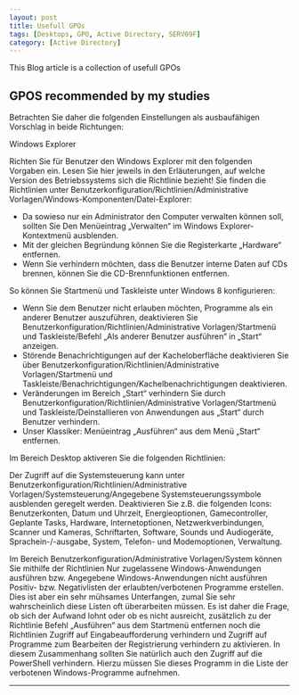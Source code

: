 ```yaml
---
layout: post
title: Usefull GPOs
tags: [Desktops, GPO, Active Directory, SERV09F]
category: [Active Directory]
---
```


This Blog article is a collection of usefull GPOs

## GPOS recommended by my studies

Betrachten Sie daher die folgenden Einstellungen als ausbaufähigen Vorschlag in beide Richtungen:

Windows Explorer

Richten Sie für Benutzer den Windows Explorer mit den folgenden Vorgaben ein. Lesen Sie hier jeweils in den Erläuterungen, auf welche Version des Betriebssystems sich die Richtlinie bezieht! 
Sie finden die Richtlinien unter Benutzerkonfiguration/Richtlinien/Administrative Vorlagen/Windows-Komponenten/Datei-Explorer:

- Da sowieso nur ein Administrator den Computer verwalten können soll, sollten Sie Den Menüeintrag „Verwalten“ im Windows Explorer-Kontextmenü ausblenden.
- Mit der gleichen Begründung können Sie die Registerkarte „Hardware“ entfernen.
- Wenn Sie verhindern möchten, dass die Benutzer interne Daten auf CDs brennen, können Sie die CD-Brennfunktionen entfernen.

So können Sie Startmenü und Taskleiste unter Windows 8 konfigurieren:
- Wenn Sie dem Benutzer nicht erlauben möchten, Programme als ein anderer Benutzer auszuführen, deaktivieren Sie Benutzerkonfiguration/Richtlinien/Administrative Vorlagen/Startmenü und Taskleiste/Befehl „Als anderer Benutzer ausführen“ in „Start“ anzeigen.
- Störende Benachrichtigungen auf der Kacheloberfläche deaktivieren Sie über Benutzerkonfiguration/Richtlinien/Administrative Vorlagen/Startmenü und Taskleiste/Benachrichtigungen/Kachelbenachrichtigungen deaktivieren.
- Veränderungen im Bereich „Start“ verhindern Sie durch Benutzerkonfiguration/Richtlinien/Administrative Vorlagen/Startmenü und Taskleiste/Deinstallieren von Anwendungen aus „Start“ durch Benutzer verhindern.
-  Unser Klassiker: Menüeintrag „Ausführen“ aus dem Menü „Start“ entfernen.

Im Bereich Desktop aktiveren Sie die folgenden Richtlinien:

Der Zugriff auf die Systemsteuerung kann unter Benutzerkonfiguration/Richtlinien/Administrative Vorlagen/Systemsteuerung/Angegebene Systemsteuerungssymbole ausblenden geregelt werden.
Deaktivieren Sie z.B. die folgenden Icons: Benutzerkonten, Datum und Uhrzeit, Energieoptionen, Gamecontroller, Geplante Tasks, Hardware, Internetoptionen, Netzwerkverbindungen, Scanner und Kameras, Schriftarten, Software, Sounds und Audiogeräte, Sprachein-/-ausgabe, System, Telefon- und Modemoptionen, Verwaltung.

Im Bereich Benutzerkonfiguration/Administrative Vorlagen/System können Sie mithilfe der Richtlinien Nur zugelassene Windows-Anwendungen ausführen bzw. Angegebene Windows-Anwendungen nicht ausführen Positiv- bzw. Negativlisten der erlaubten/verbotenen Programme erstellen.
Dies ist aber ein sehr mühsames Unterfangen, zumal Sie sehr wahrscheinlich diese Listen oft überarbeiten müssen. Es ist daher die Frage, ob sich der Aufwand lohnt oder ob es nicht ausreicht, zusätzlich zu der Richtlinie Befehl „Ausführen“ aus dem Startmenü entfernen noch die Richtlinien Zugriff auf Eingabeaufforderung verhindern und Zugriff auf Programme zum Bearbeiten der Registrierung verhindern zu aktivieren.
In diesem Zusammenhang sollten Sie natürlich auch den Zugriff auf die PowerShell verhindern. Hierzu müssen Sie dieses Programm in die Liste der verbotenen Windows-Programme aufnehmen.

---